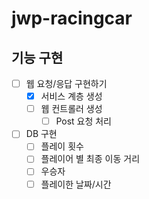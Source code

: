 # jwp-racingcar

## 기능 구현
- [ ] 웹 요청/응답 구현하기
  - [X] 서비스 계층 생성
  - [ ] 웹 컨트롤러 생성
    - [ ] Post 요청 처리
- [ ] DB 구현
  - [ ] 플레이 횟수
  - [ ] 플레이어 별 최종 이동 거리
  - [ ] 우승자
  - [ ] 플레이한 날짜/시간
